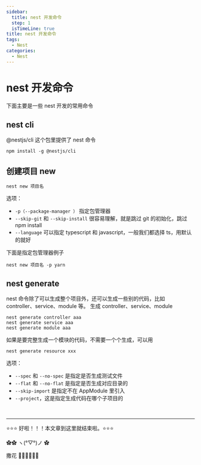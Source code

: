 ```yaml
---
sidebar:
  title: nest 开发命令
  step: 1
  isTimeLine: true
title: nest 开发命令
tags:
  - Nest
categories:
  - Nest
---
```


# nest 开发命令

下面主要是一些 nest 开发的常用命令

## nest cli

@nestjs/cli 这个包里提供了 nest 命令

```shell
npm install -g @nestjs/cli
```

## 创建项目 new

```shell
nest new 项目名
```

选项：

- `-p（--package-manager ）` 指定包管理器
- `--skip-git` 和 `--skip-install` 很容易理解，就是跳过 git 的初始化，跳过 npm install
- `--language` 可以指定 typescript 和 javascript，一般我们都选择 ts，用默认的就好

下面是指定包管理器例子

```shell
nest new 项目名 -p yarn
```

## nest generate

nest 命令除了可以生成整个项目外，还可以生成一些别的代码，比如 controller、service、module 等。
生成 controller、service、module

```shell
nest generate controller aaa
nest generate service aaa
nest generate module aaa
```

如果是要完整生成一个模块的代码，不需要一个个生成，可以用

```shell
nest generate resource xxx
```

选项：

- `--spec` 和 `--no-spec` 是指定是否生成测试文件
- `--flat` 和 `--no-flat` 是指定是否生成对应目录的
- `--skip-import` 是指定不在 AppModule 里引入
- `--project`，这是指定生成代码在哪个子项目的

<br/>
<hr />

⭐️⭐️⭐️ 好啦！！！本文章到这里就结束啦。⭐️⭐️⭐️

✿✿ ヽ(°▽°)ノ ✿

撒花 🌸🌸🌸🌸🌸🌸
